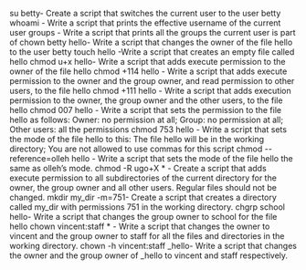su betty- Create a script that switches the current user to the user betty
whoami - Write a script that prints the effective username of the current user
groups - Write a script that prints all the groups the current user is part of
chown betty hello- Write a script that changes the owner of the file hello to the user betty
touch hello -Write a script that creates an empty file called hello
chmod u+x hello- Write a script that adds execute permission to the owner of the file hello
chmod +114 hello - Write a script that adds execute permission to the owner and the group owner, and read permission to other users, to the file hello
chmod +111 hello - Write a script that adds execution permission to the owner, the group owner and the other users, to the file hello
chmod 007 hello - Write a script that sets the permission to the file hello as follows: Owner: no permission at all; Group: no permission at all; Other users: all the permissions
chmod 753 hello - Write a script that sets the mode of the file hello to this: The file hello will be in the working directory; You are not allowed to use commas for this script
chmod --reference=olleh hello - Write a script that sets the mode of the file hello the same as olleh’s mode.
chmod -R ugo+X * - Create a script that adds execute permission to all subdirectories of the current directory for the owner, the group owner and all other users. Regular files should not be changed.
mkdir my_dir -m=751- Create a script that creates a directory called my_dir with permissions 751 in the working directory.
chgrp school hello- Write a script that changes the group owner to school for the file hello
chown vincent:staff * - Write a script that changes the owner to vincent and the group owner to staff for all the files and directories in the working directory.
chown -h vincent:staff _hello- Write a script that changes the owner and the group owner of _hello to vincent and staff respectively.
